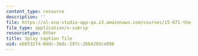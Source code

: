 ```yaml
---
content_type: resource
description: ''
file: https://ol-ocw-studio-app-qa.s3.amazonaws.com/courses/15-071-the-analytics-edge-spring-2017/eb6532f40ddc3bdc297c26b4292ce898_ozQJncmJYk.srt
file_type: application/x-subrip
resourcetype: Other
title: 3play caption file
uid: eb6532f4-0ddc-3bdc-297c-26b4292ce898
---
```

